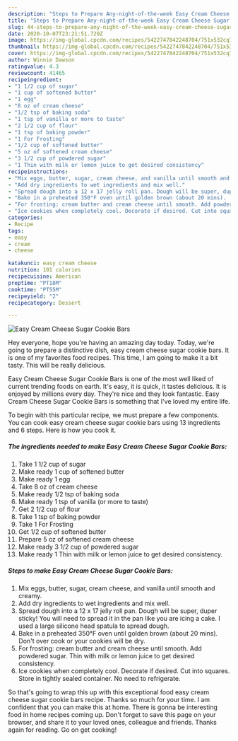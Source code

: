 ```yaml
---
description: "Steps to Prepare Any-night-of-the-week Easy Cream Cheese Sugar Cookie Bars"
title: "Steps to Prepare Any-night-of-the-week Easy Cream Cheese Sugar Cookie Bars"
slug: 44-steps-to-prepare-any-night-of-the-week-easy-cream-cheese-sugar-cookie-bars
date: 2020-10-07T23:21:51.729Z
image: https://img-global.cpcdn.com/recipes/5422747842248704/751x532cq70/easy-cream-cheese-sugar-cookie-bars-recipe-main-photo.jpg
thumbnail: https://img-global.cpcdn.com/recipes/5422747842248704/751x532cq70/easy-cream-cheese-sugar-cookie-bars-recipe-main-photo.jpg
cover: https://img-global.cpcdn.com/recipes/5422747842248704/751x532cq70/easy-cream-cheese-sugar-cookie-bars-recipe-main-photo.jpg
author: Winnie Dawson
ratingvalue: 4.3
reviewcount: 41465
recipeingredient:
- "1 1/2 cup of sugar"
- "1 cup of softened butter"
- "1 egg"
- "8 oz of cream cheese"
- "1/2 tsp of baking soda"
- "1 tsp of vanilla or more to taste"
- "2 1/2 cup of flour"
- "1 tsp of baking powder"
- "1 For Frosting"
- "1/2 cup of softened butter"
- "5 oz of softened cream cheese"
- "3 1/2 cup of powdered sugar"
- "1 Thin with milk or lemon juice to get desired consistency"
recipeinstructions:
- "Mix eggs, butter, sugar, cream cheese, and vanilla until smooth and creamy."
- "Add dry ingredients to wet ingredients and mix well."
- "Spread dough into a 12 x 17 jelly roll pan. Dough will be super, duper sticky! You will need to spread it in the pan like you are icing a cake. I used a large silicone head spatula to spread dough."
- "Bake in a preheated 350°F oven until golden brown (about 20 mins).  Don&#39;t over cook or your cookies will be dry."
- "For frosting: cream butter and cream cheese until smooth. Add powdered sugar. Thin with milk or lemon juice to get desired consistency."
- "Ice cookies when completely cool. Decorate if desired. Cut into squares. Store in tightly sealed container. No need to refrigerate."
categories:
- Recipe
tags:
- easy
- cream
- cheese

katakunci: easy cream cheese 
nutrition: 101 calories
recipecuisine: American
preptime: "PT18M"
cooktime: "PT55M"
recipeyield: "2"
recipecategory: Dessert

---
```



![Easy Cream Cheese Sugar Cookie Bars](https://img-global.cpcdn.com/recipes/5422747842248704/751x532cq70/easy-cream-cheese-sugar-cookie-bars-recipe-main-photo.jpg)

Hey everyone, hope you're having an amazing day today. Today, we're going to prepare a distinctive dish, easy cream cheese sugar cookie bars. It is one of my favorites food recipes. This time, I am going to make it a bit tasty. This will be really delicious.



Easy Cream Cheese Sugar Cookie Bars is one of the most well liked of current trending foods on earth. It's easy, it is quick, it tastes delicious. It is enjoyed by millions every day. They're nice and they look fantastic. Easy Cream Cheese Sugar Cookie Bars is something that I've loved my entire life.


To begin with this particular recipe, we must prepare a few components. You can cook easy cream cheese sugar cookie bars using 13 ingredients and 6 steps. Here is how you cook it.

<!--inarticleads1-->

##### The ingredients needed to make Easy Cream Cheese Sugar Cookie Bars:

1. Take 1 1/2 cup of sugar
1. Make ready 1 cup of softened butter
1. Make ready 1 egg
1. Take 8 oz of cream cheese
1. Make ready 1/2 tsp of baking soda
1. Make ready 1 tsp of vanilla (or more to taste)
1. Get 2 1/2 cup of flour
1. Take 1 tsp of baking powder
1. Take 1 For Frosting
1. Get 1/2 cup of softened butter
1. Prepare 5 oz of softened cream cheese
1. Make ready 3 1/2 cup of powdered sugar
1. Make ready 1 Thin with milk or lemon juice to get desired consistency.




<!--inarticleads2-->

##### Steps to make Easy Cream Cheese Sugar Cookie Bars:

1. Mix eggs, butter, sugar, cream cheese, and vanilla until smooth and creamy.
1. Add dry ingredients to wet ingredients and mix well.
1. Spread dough into a 12 x 17 jelly roll pan. Dough will be super, duper sticky! You will need to spread it in the pan like you are icing a cake. I used a large silicone head spatula to spread dough.
1. Bake in a preheated 350°F oven until golden brown (about 20 mins).  Don&#39;t over cook or your cookies will be dry.
1. For frosting: cream butter and cream cheese until smooth. Add powdered sugar. Thin with milk or lemon juice to get desired consistency.
1. Ice cookies when completely cool. Decorate if desired. Cut into squares. Store in tightly sealed container. No need to refrigerate.




So that's going to wrap this up with this exceptional food easy cream cheese sugar cookie bars recipe. Thanks so much for your time. I am confident that you can make this at home. There is gonna be interesting food in home recipes coming up. Don't forget to save this page on your browser, and share it to your loved ones, colleague and friends. Thanks again for reading. Go on get cooking!
